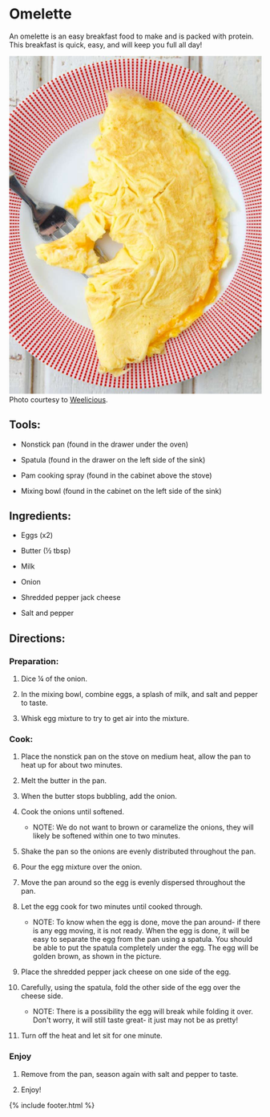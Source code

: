 
# Omelette

An omelette is an easy breakfast food to make and is packed with protein. This breakfast is quick, easy, and will keep you full all day!

![](../images/media/omelettepic.jpeg)
Photo courtesy to [Weelicious](https://weelicious.com/cheese-omelette/).

## Tools: 

-   Nonstick pan (found in the drawer under the oven)

-   Spatula (found in the drawer on the left side of the sink)

-   Pam cooking spray (found in the cabinet above the stove)

-   Mixing bowl (found in the cabinet on the left side of the sink)

## Ingredients: 

-   Eggs (x2)

-   Butter (½ tbsp)

-   Milk

-   Onion

-   Shredded pepper jack cheese

-   Salt and pepper

## Directions:

### Preparation: 

1. Dice ¼ of the onion.

2. In the mixing bowl, combine eggs, a splash of milk, and salt and
    pepper to taste.

3. Whisk egg mixture to try to get air into the mixture.

### Cook: 

1. Place the nonstick pan on the stove on medium heat, allow the pan to
    heat up for about two minutes.

2.  Melt the butter in the pan.

3. When the butter stops bubbling, add the onion.

4. Cook the onions until softened.

    -   NOTE: We do not want to brown or caramelize the onions, they
        will likely be softened within one to two minutes.

5. Shake the pan so the onions are evenly distributed throughout the pan.

6. Pour the egg mixture over the onion.

7. Move the pan around so the egg is evenly dispersed throughout the
    pan.

8.   Let the egg cook for two minutes until cooked through.
      -   NOTE: To know when the egg is done, move the pan around- if there is any egg moving, it is not ready. When the egg is done, it will be easy to separate the egg from the pan using a spatula. You should be able to put the spatula completely under the egg. The egg will be golden brown, as shown in the picture.
   

9.   Place the shredded pepper jack cheese on one side of the egg.

10.  Carefully, using the spatula, fold the other side of the egg over
    the cheese side.

       -   NOTE: There is a possibility the egg will break while folding it over. Don't worry, it will still taste great- it just may not be  as pretty!
  

  
11. Turn off the heat and let sit for one minute.

### Enjoy

1. Remove from the pan, season again with salt and pepper to taste.

2. Enjoy!

{% include footer.html %}